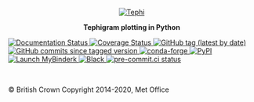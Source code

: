 <p align="center">
<a href="https://tephi.readthedocs.io/en/latest/">
    <img src="https://scitools.github.io/tephi/tephi-logo-200-137.png" alt="Tephi">
</a>
</p>

<p align="center"><strong>Tephigram plotting in Python</strong></p>

<a href="https://readthedocs.org/projects/tephi/">
    <img src="https://readthedocs.org/projects/tephi/badge/?version=latest"
        alt="Documentation Status" />
</a>
<a href="https://coveralls.io/github/SciTools/tephi?branch=main">
    <img src="https://coveralls.io/repos/github/SciTools/tephi/badge.svg?branch=main"
        alt="Coverage Status" />
</a>
<a href="https://github.com/SciTools/tephi/releases">
    <img src="https://img.shields.io/github/v/tag/scitools/tephi?color=orange"
        alt="GitHub tag (latest by date)" />
</a>
<a href="https://github.com/SciTools/tephi/commits/main">
    <img src="https://img.shields.io/github/commits-since/scitools/tephi/latest/main"
        alt="GitHub commits since tagged version" />
</a>
<a href="https://anaconda.org/conda-forge/tephi">
    <img src="https://img.shields.io/conda/vn/conda-forge/tephi"
        alt="conda-forge" />
</a>
<a href="https://pypi.org/project/tephi/">
    <img src="https://img.shields.io/pypi/v/tephi"
        alt="PyPI" />
</a>
<a href="https://mybinder.org/v2/gh/SciTools/tephi/main?filepath=index.ipynb">
    <img src="https://mybinder.org/badge_logo.svg"
        alt="Launch MyBinderk" />
</a>
<a href="https://github.com/psf/black">
    <img src="https://img.shields.io/badge/code/style-black-000000.svg"
         alt="Black" />
</a>
<a href="https://results.pre-commit.ci/latest/github/SciTools/tephi/main">
    <img src="https://results.pre-commit.ci/badge/github/SciTools/tephi/main.svg"
         alt="pre-commit.ci status">
  </a>
</p>

<br>

© British Crown Copyright 2014-2020, Met Office

